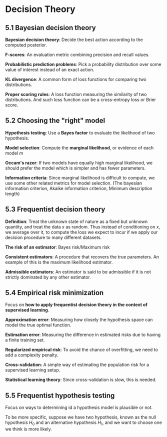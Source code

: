 # Decision Theory

## 5.1 Bayesian decision theory

**Bayesian decision theory**: Decide the best action according to the computed posterior.

**F-scores**: An evaluation metric combining precision and recall values.

**Probabilistic prediction problems**: Pick a probability distribution over some value of interest instead of an exact action.

**KL divergence**: A common form of loss functions for comparing two distributions.

**Proper scoring rules**: A loss function measuring the similarity of two distributions. And such loss function can be a cross-entropy loss or Brier score.



## 5.2 Choosing the "right" model

**Hypothesis testing**: Use a **Bayes factor** to evaluate the likelihood of two hypothesis.

**Model selection**: Compute the **marginal likelihood**, or evidence of each model $m$

**Occam's razor**: If two models have equally high marginal likelihood, we should prefer the model which is simpler and has fewer parameters.

**Information criteria**: Since marginal likelihood is difficult to compute, we use some other related metrics for model selection. (The bayesian information criterion, Akaike information criterion, Minimum description length)



## 5.3 Frequentist decision theory

**Definition**: Treat the unknown state of nature as a fixed but unknown quantity, and treat the data $x$ as random. Thus instead of conditioning on $x$, we average over it, to compute the loss we expect to incur if we apply our decision procedure to many different datasets.

**The risk of an estimator**: Bayes risk/Maximum risk

**Consistent estimators**: A procedure that recovers the true parameters. An example of this is the maximum likelihood estimator.

**Admissible estimators**: An estimator is said to be admissible if it is not strictly dominated by any other estimator.



## 5.4 Empirical risk minimization

Focus on **how to apply frequentist decision theory in the context of supervised learning**.

**Approximation error**: Measuring how closely the hypothesis space can model the true optimal function.

**Estimation error**: Measuring the difference in estimated risks due to having a finite training set.

**Regularized empirical risk**: To avoid the chance of overfitting, we need to add a complexity penalty.

**Cross-validation**: A simple way of estimating the population risk for a supervised learning setup. 

**Statistical learning theory**: Since cross-validation is slow, this is needed.



## 5.5 Frequentist hypothesis testing

Focus on ways to determining id a hypothesis model is plausible or not.

To be more specific, suppose we have two hypothesis, known as the null hypothesis $H_0$ and an alternative hypothesis $H_1$, and we want to choose one we think is more likely.

